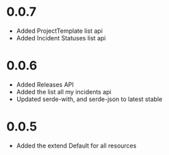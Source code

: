# 0.0.7
- Added ProjectTemplate list api
- Added Incident Statuses list api

# 0.0.6

- Added Releases API
- Added the list all my incidents api
- Updated serde-with, and serde-json to latest stable

# 0.0.5

- Added the extend Default for all resources
